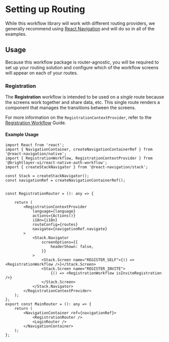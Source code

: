 # Setting up Routing

While this workflow library will work with different routing providers, we generally recommend using [React Navigation](https://reactnavigation.org/) and will do so in all of the examples.

## Usage

Because this workflow package is router-agnostic, you will be required to set up your routing solution and configure which of the workflow screens will appear on each of your routes.




### Registration

The **Registration** workflow is intended to be used on a _single_ route because the screens work together and share data, etc. This single route renders a component that manages the transitions between the screens.

For more information on the `RegistrationContextProvider`, refer to the [Registration Workflow](./registration-workflow.md) Guide.
<!-- @Todo add Auth guard and Guest guard in example when implementented -->
#### Example Usage

```tsx
import React from 'react';
import { NavigationContainer, createNavigationContainerRef } from '@react-navigation/native';
import { RegistrationWorkflow, RegistrationContextProvider } from '@brightlayer-ui/react-native-auth-workflow';
import { createStackNavigator } from '@react-navigation/stack';

const Stack = createStackNavigator();
const navigationRef = createNavigationContainerRef();


const RegistrationRouter = (): any => {

    return (
        <RegistrationContextProvider
            language={language}
            actions={Actions()}
            i18n={i18n}
            routeConfig={routes}
            navigate={navigationRef.navigate}
        >
            <Stack.Navigator
                screenOptions={{
                    headerShown: false,
                }}
            >
                <Stack.Screen name="REGISTER_SELF">{() => <RegistrationWorkflow />}</Stack.Screen>
                <Stack.Screen name="REGISTER_INVITE">
                    {() => <RegistrationWorkflow isInviteRegistration />}
                </Stack.Screen>
            </Stack.Navigator>
        </RegistrationContextProvider>
    );
};
export const MainRouter = (): any => {
    return (
        <NavigationContainer ref={navigationRef}>
            <RegistrationRouter />
            <LoginRouter />
        </NavigationContainer>
    );
};

```

<!-- @Todo  add Protected Routing when auth workflow is done-->
<!-- @TODO setting up deep links/universal links and add a link to the React Navigation guide for that. -->